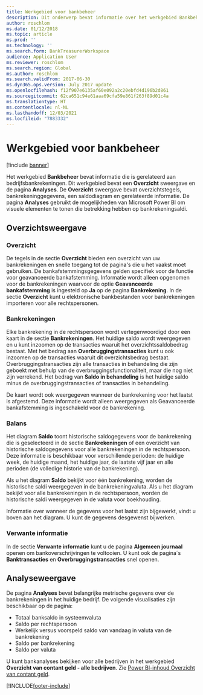 ```yaml
---
title: Werkgebied voor bankbeheer
description: Dit onderwerp bevat informatie over het werkgebied Bankbeheer. Het werkgebied bevat informatie die is gerelateerd aan bedrijfsbankrekeningen.
author: roschlom
ms.date: 01/12/2018
ms.topic: article
ms.prod: ''
ms.technology: ''
ms.search.form: BankTreasurerWorkspace
audience: Application User
ms.reviewer: roschlom
ms.search.region: Global
ms.author: roschlom
ms.search.validFrom: 2017-06-30
ms.dyn365.ops.version: July 2017 update
ms.openlocfilehash: f12f907e6135af60e092a2c20ebfd4d196b2d861
ms.sourcegitcommit: 62ca651c94e61aaa69cfa59e861f263f89d01c4a
ms.translationtype: HT
ms.contentlocale: nl-NL
ms.lasthandoff: 12/03/2021
ms.locfileid: "7883332"
---
```

# <a name="bank-management-workspace"></a>Werkgebied voor bankbeheer

[!include [banner](../includes/banner.md)]

Het werkgebied **Bankbeheer** bevat informatie die is gerelateerd aan bedrijfsbankrekeningen. Dit werkgebied bevat een **Overzicht** sweergave en de pagina **Analyses**. De **Overzicht** sweergave bevat overzichtstegels, bankrekeninggegevens, een saldodiagram en gerelateerde informatie. De pagina **Analyses** gebruikt de mogelijkheden van Microsoft Power BI om visuele elementen te tonen die betrekking hebben op bankrekeningsaldi.

## <a name="summary-view"></a>Overzichtsweergave

### <a name="summary"></a>Overzicht

De tegels in de sectie **Overzicht** bieden een overzicht van uw bankrekeningen en snelle toegang tot de pagina's die u het vaakst moet gebruiken. De bankafstemmingsgegevens gelden specifiek voor de functie voor geavanceerde bankafstemming. Informatie wordt alleen opgenomen voor de bankrekeningen waarvoor de optie **Geavanceerde bankafstemming** is ingesteld op **Ja** op de pagina **Bankrekening**. In de sectie **Overzicht** kunt u elektronische bankbestanden voor bankrekeningen importeren voor alle rechtspersonen.

### <a name="bank-accounts"></a>Bankrekeningen

Elke bankrekening in de rechtspersoon wordt vertegenwoordigd door een kaart in de sectie **Bankrekeningen**. Het huidige saldo wordt weergegeven en u kunt inzoomen op de transacties waaruit het overzichtssaldobedrag bestaat. Met het bedrag aan **Overbruggingstransacties** kunt u ook inzoomen op de transacties waaruit dit overzichtsbedrag bestaat. Overbruggingstransacties zijn alle transacties in behandeling die zijn geboekt met behulp van de overbruggingsfunctionaliteit, maar die nog niet zijn verrekend. Het bedrag van **Saldo in behandeling** is het huidige saldo minus de overbruggingstransacties of transacties in behandeling.

De kaart wordt ook weergegeven wanneer de bankrekening voor het laatst is afgestemd. Deze informatie wordt alleen weergegeven als Geavanceerde bankafstemming is ingeschakeld voor de bankrekening.

### <a name="balance"></a>Balans

Het diagram **Saldo** toont historische saldogegevens voor de bankrekening die is geselecteerd in de sectie **Bankrekeningen** of een overzicht van historische saldogegevens voor alle bankrekeningen in de rechtspersoon. Deze informatie is beschikbaar voor verschillende perioden: de huidige week, de huidige maand, het huidige jaar, de laatste vijf jaar en alle perioden (de volledige historie van de bankrekening). 

Als u het diagram **Saldo** bekijkt voor één bankrekening, worden de historische saldi weergegeven in de bankrekeningvaluta. Als u het diagram bekijkt voor alle bankrekeningen in de rechtspersoon, worden de historische saldi weergegeven in de valuta voor boekhouding.

Informatie over wanneer de gegevens voor het laatst zijn bijgewerkt, vindt u boven aan het diagram. U kunt de gegevens desgewenst bijwerken.

### <a name="related-information"></a>Verwante informatie

In de sectie **Verwante informatie** kunt u de pagina **Algemeen journaal** openen om bankoverschrijvingen te voltooien. U kunt ook de pagina´s **Banktransacties** en **Overbruggingstransacties** snel openen.

## <a name="analytics-view"></a>Analyseweergave

De pagina **Analyses** bevat belangrijke metrische gegevens over de bankrekeningen in het huidige bedrijf. De volgende visualisaties zijn beschikbaar op de pagina:

-   Totaal banksaldo in systeemvaluta
-   Saldo per rechtspersoon
-   Werkelijk versus voorspeld saldo van vandaag in valuta van de bankrekening
-   Saldo per bankrekening
-   Saldo per valuta

U kunt bankanalyses bekijken voor alle bedrijven in het werkgebied **Overzicht van contant geld - alle bedrijven**. Zie [Power BI-inhoud Overzicht van contant geld](Cash-Overview-Power-BI-content.md).


[!INCLUDE[footer-include](../../includes/footer-banner.md)]
